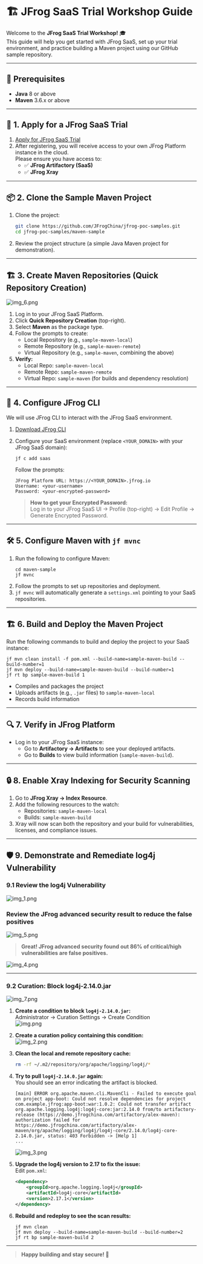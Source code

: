 # 🏗️ JFrog SaaS Trial Workshop Guide

Welcome to the **JFrog SaaS Trial Workshop!** 🎓  
This guide will help you get started with JFrog SaaS, set up your trial environment, and practice building a Maven project using our GitHub sample repository.

---

## 📝 Prerequisites

- **Java** 8 or above
- **Maven** 3.6.x or above

---

## 🚀 1. Apply for a JFrog SaaS Trial

1. [Apply for JFrog SaaS Trial](https://jfrog.com/start-free/)
2. After registering, you will receive access to your own JFrog Platform instance in the cloud.  
   Please ensure you have access to:
   - ✅ **JFrog Artifactory (SaaS)**
   - ✅ **JFrog Xray** 

---

## 📦 2. Clone the Sample Maven Project

1. Clone the project:
   ```bash
   git clone https://github.com/JFrogChina/jfrog-poc-samples.git
   cd jfrog-poc-samples/maven-sample
   ```
2. Review the project structure (a simple Java Maven project for demonstration).

---

## 🏗️ 3. Create Maven Repositories (Quick Repository Creation)

![img_6.png](images/img_6.png)
1. Log in to your JFrog SaaS Platform.
2. Click **Quick Repository Creation** (top-right).
3. Select **Maven** as the package type.
4. Follow the prompts to create:
   - Local Repository (e.g., `sample-maven-local`)
   - Remote Repository (e.g., `sample-maven-remote`)
   - Virtual Repository (e.g., `sample-maven`, combining the above)
5. **Verify:**
   - Local Repo: `sample-maven-local`
   - Remote Repo: `sample-maven-remote`
   - Virtual Repo: `sample-maven` (for builds and dependency resolution)

---

## 🔗 4. Configure JFrog CLI

We will use JFrog CLI to interact with the JFrog SaaS environment.

1. [Download JFrog CLI](https://jfrog.com/getcli/)
2. Configure your SaaS environment (replace `<YOUR_DOMAIN>` with your JFrog SaaS domain):

   ```shell
   jf c add saas
   ```

   Follow the prompts:
   ```
   JFrog Platform URL: https://<YOUR_DOMAIN>.jfrog.io
   Username: <your-username>
   Password: <your-encrypted-password>
   ```

   > **How to get your Encrypted Password:**  
   > Log in to your JFrog SaaS UI → Profile (top-right) → Edit Profile → Generate Encrypted Password.

---

## 🛠️ 5. Configure Maven with `jf mvnc`

1. Run the following to configure Maven:
   ```shell
   cd maven-sample
   jf mvnc
   ```
2. Follow the prompts to set up repositories and deployment.
3. `jf mvnc` will automatically generate a `settings.xml` pointing to your SaaS repositories.

---

## 🏗️ 6. Build and Deploy the Maven Project

Run the following commands to build and deploy the project to your SaaS instance:

```shell
jf mvn clean install -f pom.xml --build-name=sample-maven-build --build-number=1
jf mvn deploy --build-name=sample-maven-build --build-number=1
jf rt bp sample-maven-build 1
```

- Compiles and packages the project
- Uploads artifacts (e.g., `.jar` files) to `sample-maven-local`
- Records build information

---

## 🔍 7. Verify in JFrog Platform

- Log in to your JFrog SaaS instance:
  - Go to **Artifactory → Artifacts** to see your deployed artifacts.
  - Go to **Builds** to view build information (`sample-maven-build`).

---

## 🔒 8. Enable Xray Indexing for Security Scanning

1. Go to **JFrog Xray → Index Resource**.
2. Add the following resources to the watch:
   - Repositories: `sample-maven-local`
   - Builds: `sample-maven-build`
3. Xray will now scan both the repository and your build for vulnerabilities, licenses, and compliance issues.

---

## 🛡️ 9. Demonstrate and Remediate log4j Vulnerability

### 9.1 Review the log4j Vulnerability

![img_1.png](images/img_1.png)


### Review the JFrog advanced security result to reduce the false positives
   ![img_5.png](images/img_5.png)

> **Great! JFrog advanced security found out 86% of critical/high vulnerabilities are false positives.**


   ![img_4.png](images/img_4.png)

---
### 9.2 Curation: Block log4j-2.14.0.jar
![img_7.png](images/img_7.png)
1. **Create a condition to block `log4j-2.14.0.jar`:**  
   Administrator → Curation Settings → Create Condition  
   ![img.png](images/img.png)

2. **Create a curation policy containing this condition:**  
   ![img_2.png](images/img_2.png)

3. **Clean the local and remote repository cache:**
   ```bash
   rm -rf ~/.m2/repository/org/apache/logging/log4j/*
   ```

4. **Try to pull `log4j-2.14.0.jar` again:**  
   You should see an error indicating the artifact is blocked.

   ```shell
   [main] ERROR org.apache.maven.cli.MavenCli - Failed to execute goal on project app-boot: Could not resolve dependencies for project com.example.jfrog:app-boot:war:1.0.2: Could not transfer artifact org.apache.logging.log4j:log4j-core:jar:2.14.0 from/to artifactory-release (https://demo.jfrogchina.com/artifactory/alex-maven): authorization failed for https://demo.jfrogchina.com/artifactory/alex-maven/org/apache/logging/log4j/log4j-core/2.14.0/log4j-core-2.14.0.jar, status: 403 Forbidden -> [Help 1]
   ...
   ```
   ![img_3.png](images/img_3.png)

5. **Upgrade the log4j version to 2.17 to fix the issue:**  
   Edit `pom.xml`:
   ```xml
   <dependency>
       <groupId>org.apache.logging.log4j</groupId>
       <artifactId>log4j-core</artifactId>
       <version>2.17.1</version>
   </dependency>
   ```

6. **Rebuild and redeploy to see the scan results:**
   ```shell
   jf mvn clean
   jf mvn deploy --build-name=sample-maven-build --build-number=2
   jf rt bp sample-maven-build 2
   ```

---

> **Happy building and stay secure! 🚀**